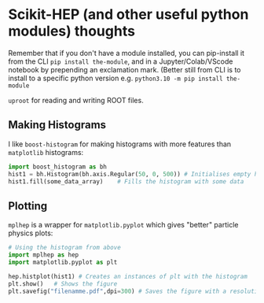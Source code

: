 # Scikit-HEP (and other useful python modules) thoughts

Remember that if you don't have a module installed, you can pip-install it from the CLI `pip install the-module`, and in a Jupyter/Colab/VScode notebook by prepending an exclamation mark.
(Better still from CLI is to install to a specific python version e.g. `python3.10 -m pip install the-module`

`uproot` for reading and writing ROOT files.

## Making Histograms
I like `boost-histogram` for making histograms with more features than `matplotlib` histograms:
```python
import boost_histogram as bh
hist1 = bh.Histogram(bh.axis.Regular(50, 0, 500)) # Initialises empty histogram with 50 bins spanning [0,500]
hist1.fill(some_data_array)    # Fills the histogram with some data
```

## Plotting 
`mplhep` is a wrapper for `matplotlib.pyplot` which gives "better" particle physics plots:
```python
# Using the histogram from above
import mplhep as hep
import matplotlib.pyplot as plt

hep.histplot(hist1) # Creates an instances of plt with the histogram
plt.show()   # Shows the figure
plt.savefig("filenamme.pdf",dpi=300) # Saves the figure with a resolution of 300 dots per inch
```
